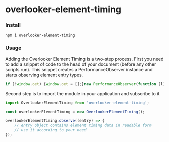# overlooker-element-timing

### Install
```
npm i overlooker-element-timing
```

### Usage
Adding the Overlooker Element Timing is a two-step process. 
First you need to add a snippet of code to the head of your document (before any other scripts run). 
This snippet creates a PerformanceObserver instance and starts observing element entry types.

```js
if (!window.oet) {window.oet = [];}new PerformanceObserver(function (l) {window.oet.push(...l);}).observe({ entryTypes: ['element'] });
```

Second step is to import the module in your application and subscribe to it
```js
import OverlookerElementTiming from 'overlooker-element-timing';

const overlookerElementTiming = new OverlookerElementTiming();

overlookerElementTiming.observe((entry) => {
    // entry object contains element timing data in readable form
    // use it according to your need
});
```
